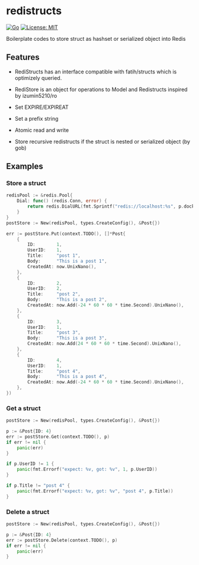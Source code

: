 # redistructs
[![Go](https://github.com/tk42/redistructs/actions/workflows/go.yml/badge.svg)](https://github.com/tk42/redistructs/actions/workflows/go.yml) [![License: MIT](https://img.shields.io/badge/License-MIT-blue.svg)](https://opensource.org/licenses/MIT)

Boilerplate codes to store struct as hashset or serialized object into Redis

## Features
 - RediStructs has an interface compatible with fatih/structs which is optimizely queried.

 - RediStore is an object for operations to Model and Redistructs inspired by izumin5210/ro

 - Set EXPIRE/EXPIREAT

 - Set a prefix string

 - Atomic read and write

 - Store recursive redistructs if the struct is nested or serialized object (by gob)

## Examples
### Store a struct
```go
redisPool := &redis.Pool{
    Dial: func() (redis.Conn, error) {
        return redis.DialURL(fmt.Sprintf("redis://localhost:%s", p.dockerRes.GetPort("6379/tcp")))
    }
}
postStore := New(redisPool, types.CreateConfig(), &Post{})

err := postStore.Put(context.TODO(), []*Post{
    {
        ID:        1,
        UserID:    1,
        Title:     "post 1",
        Body:      "This is a post 1",
        CreatedAt: now.UnixNano(),
    },
    {
        ID:        2,
        UserID:    2,
        Title:     "post 2",
        Body:      "This is a post 2",
        CreatedAt: now.Add(-24 * 60 * 60 * time.Second).UnixNano(),
    },
    {
        ID:        3,
        UserID:    1,
        Title:     "post 3",
        Body:      "This is a post 3",
        CreatedAt: now.Add(24 * 60 * 60 * time.Second).UnixNano(),
    },
    {
        ID:        4,
        UserID:    1,
        Title:     "post 4",
        Body:      "This is a post 4",
        CreatedAt: now.Add(-24 * 60 * 60 * time.Second).UnixNano(),
    },
})
```

### Get a struct
```go
postStore := New(redisPool, types.CreateConfig(), &Post{})

p := &Post{ID: 4}
err := postStore.Get(context.TODO(), p)
if err != nil {
    panic(err)
}

if p.UserID != 1 {
    panic(fmt.Errorf("expect: %v, got: %v", 1, p.UserID))
}

if p.Title != "post 4" {
    panic(fmt.Errorf("expect: %v, got: %v", "post 4", p.Title))
}
```

### Delete a struct
```go
postStore := New(redisPool, types.CreateConfig(), &Post{})

p := &Post{ID: 4}
err := postStore.Delete(context.TODO(), p)
if err != nil {
    panic(err)
}
```